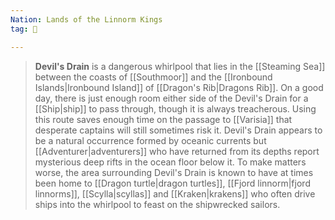 ```yaml
---
Nation: Lands of the Linnorm Kings
tag: 🌊

---
```


> **Devil's Drain** is a dangerous whirlpool that lies in the [[Steaming Sea]] between the coasts of [[Southmoor]] and the [[Ironbound Islands|Ironbound Island]] of [[Dragon's Rib|Dragons Rib]]. On a good day, there is just enough room either side of the Devil's Drain for a [[Ship|ship]] to pass through, though it is always treacherous. Using this route saves enough time on the passage to [[Varisia]] that desperate captains will still sometimes risk it. Devil's Drain appears to be a natural occurrence formed by oceanic currents but [[Adventurer|adventurers]] who have returned from its depths report mysterious deep rifts in the ocean floor below it. To make matters worse, the area surrounding Devil's Drain is known to have at times been home to [[Dragon turtle|dragon turtles]], [[Fjord linnorm|fjord linnorms]], [[Scylla|scyllas]] and [[Kraken|krakens]] who often drive ships into the whirlpool to feast on the shipwrecked sailors.








